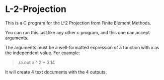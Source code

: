# L-2-Projection
This is a C program for the L^2 Projection from Finite Element Methods.

You can run this just like any other c program, and this one can accept arguments.

The arguments must be a well-formatted expression of a function with x as the independent value.
For example:

> ./a.out x ^ 2 + 3.14

It will create 4 text documents with the 4 outputs.
